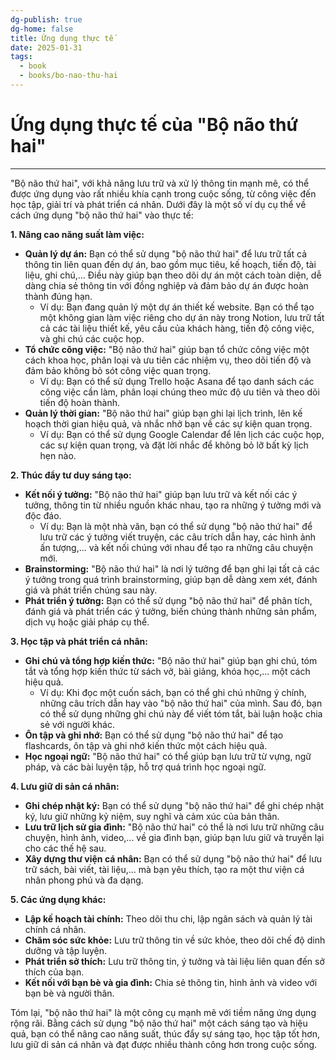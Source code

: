```yaml
---
dg-publish: true
dg-home: false
title: Ứng dụng thực tế
date: 2025-01-31
tags:
  - book
  - books/bo-nao-thu-hai
---
```

# Ứng dụng thực tế của "Bộ não thứ hai"
---

"Bộ não thứ hai", với khả năng lưu trữ và xử lý thông tin mạnh mẽ, có thể được ứng dụng vào rất nhiều khía cạnh trong cuộc sống, từ công việc đến học tập, giải trí và phát triển cá nhân. Dưới đây là một số ví dụ cụ thể về cách ứng dụng "bộ não thứ hai" vào thực tế:

**1. Nâng cao năng suất làm việc:**

- **Quản lý dự án:** Bạn có thể sử dụng "bộ não thứ hai" để lưu trữ tất cả thông tin liên quan đến dự án, bao gồm mục tiêu, kế hoạch, tiến độ, tài liệu, ghi chú,... Điều này giúp bạn theo dõi dự án một cách toàn diện, dễ dàng chia sẻ thông tin với đồng nghiệp và đảm bảo dự án được hoàn thành đúng hạn.
    - Ví dụ: Bạn đang quản lý một dự án thiết kế website. Bạn có thể tạo một không gian làm việc riêng cho dự án này trong Notion, lưu trữ tất cả các tài liệu thiết kế, yêu cầu của khách hàng, tiến độ công việc, và ghi chú các cuộc họp.
- **Tổ chức công việc:** "Bộ não thứ hai" giúp bạn tổ chức công việc một cách khoa học, phân loại và ưu tiên các nhiệm vụ, theo dõi tiến độ và đảm bảo không bỏ sót công việc quan trọng.
    - Ví dụ: Bạn có thể sử dụng Trello hoặc Asana để tạo danh sách các công việc cần làm, phân loại chúng theo mức độ ưu tiên và theo dõi tiến độ hoàn thành.
- **Quản lý thời gian:** "Bộ não thứ hai" giúp bạn ghi lại lịch trình, lên kế hoạch thời gian hiệu quả, và nhắc nhở bạn về các sự kiện quan trọng.
    - Ví dụ: Bạn có thể sử dụng Google Calendar để lên lịch các cuộc họp, các sự kiện quan trọng, và đặt lời nhắc để không bỏ lỡ bất kỳ lịch hẹn nào.

**2. Thúc đẩy tư duy sáng tạo:**

- **Kết nối ý tưởng:** "Bộ não thứ hai" giúp bạn lưu trữ và kết nối các ý tưởng, thông tin từ nhiều nguồn khác nhau, tạo ra những ý tưởng mới và độc đáo.
    - Ví dụ: Bạn là một nhà văn, bạn có thể sử dụng "bộ não thứ hai" để lưu trữ các ý tưởng viết truyện, các câu trích dẫn hay, các hình ảnh ấn tượng,... và kết nối chúng với nhau để tạo ra những câu chuyện mới.
- **Brainstorming:** "Bộ não thứ hai" là nơi lý tưởng để bạn ghi lại tất cả các ý tưởng trong quá trình brainstorming, giúp bạn dễ dàng xem xét, đánh giá và phát triển chúng sau này.
- **Phát triển ý tưởng:** Bạn có thể sử dụng "bộ não thứ hai" để phân tích, đánh giá và phát triển các ý tưởng, biến chúng thành những sản phẩm, dịch vụ hoặc giải pháp cụ thể.

**3. Học tập và phát triển cá nhân:**

- **Ghi chú và tổng hợp kiến thức:** "Bộ não thứ hai" giúp bạn ghi chú, tóm tắt và tổng hợp kiến thức từ sách vở, bài giảng, khóa học,... một cách hiệu quả.
    - Ví dụ: Khi đọc một cuốn sách, bạn có thể ghi chú những ý chính, những câu trích dẫn hay vào "bộ não thứ hai" của mình. Sau đó, bạn có thể sử dụng những ghi chú này để viết tóm tắt, bài luận hoặc chia sẻ với người khác.
- **Ôn tập và ghi nhớ:** Bạn có thể sử dụng "bộ não thứ hai" để tạo flashcards, ôn tập và ghi nhớ kiến thức một cách hiệu quả.
- **Học ngoại ngữ:** "Bộ não thứ hai" có thể giúp bạn lưu trữ từ vựng, ngữ pháp, và các bài luyện tập, hỗ trợ quá trình học ngoại ngữ.

**4. Lưu giữ di sản cá nhân:**

- **Ghi chép nhật ký:** Bạn có thể sử dụng "bộ não thứ hai" để ghi chép nhật ký, lưu giữ những kỷ niệm, suy nghĩ và cảm xúc của bản thân.
- **Lưu trữ lịch sử gia đình:** "Bộ não thứ hai" có thể là nơi lưu trữ những câu chuyện, hình ảnh, video,... về gia đình bạn, giúp bạn lưu giữ và truyền lại cho các thế hệ sau.
- **Xây dựng thư viện cá nhân:** Bạn có thể sử dụng "bộ não thứ hai" để lưu trữ sách, bài viết, tài liệu,... mà bạn yêu thích, tạo ra một thư viện cá nhân phong phú và đa dạng.

**5. Các ứng dụng khác:**

- **Lập kế hoạch tài chính:** Theo dõi thu chi, lập ngân sách và quản lý tài chính cá nhân.
- **Chăm sóc sức khỏe:** Lưu trữ thông tin về sức khỏe, theo dõi chế độ dinh dưỡng và tập luyện.
- **Phát triển sở thích:** Lưu trữ thông tin, ý tưởng và tài liệu liên quan đến sở thích của bạn.
- **Kết nối với bạn bè và gia đình:** Chia sẻ thông tin, hình ảnh và video với bạn bè và người thân.

Tóm lại, "bộ não thứ hai" là một công cụ mạnh mẽ với tiềm năng ứng dụng rộng rãi. Bằng cách sử dụng "bộ não thứ hai" một cách sáng tạo và hiệu quả, bạn có thể nâng cao năng suất, thúc đẩy sự sáng tạo, học tập tốt hơn, lưu giữ di sản cá nhân và đạt được nhiều thành công hơn trong cuộc sống.